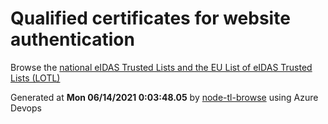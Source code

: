 # Qualified certificates for website authentication 
 Browse the [national eIDAS Trusted Lists and the EU List of eIDAS Trusted Lists (LOTL)](https://webgate.ec.europa.eu/tl-browser/#/) 
 
 
Generated at **Mon 06/14/2021  0:03:48.05** by [node-tl-browse](https://github.com/ymedlop/node-tl-browser) using Azure Devops 
